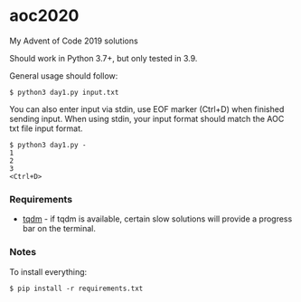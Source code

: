 # aoc2020
My Advent of Code 2019 solutions

Should work in Python 3.7+, but only tested in 3.9.

General usage should follow:
```
$ python3 day1.py input.txt
```

You can also enter input via stdin, use EOF marker (Ctrl+D) when finished sending input.
When using stdin, your input format should match the AOC txt file input format.
```
$ python3 day1.py -
1
2
3
<Ctrl+D>
```

### Requirements

- [tqdm](https://github.com/tqdm/tqdm) - if tqdm is available, certain slow solutions will provide a progress bar on the terminal.

### Notes

To install everything:
```
$ pip install -r requirements.txt
```
